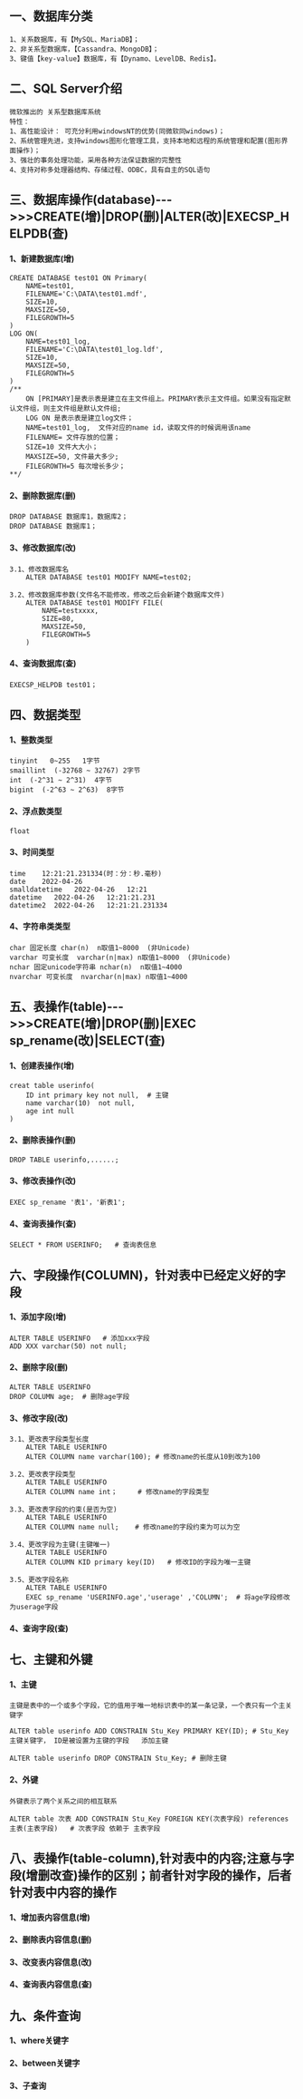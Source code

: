 ## 一、数据库分类
	1、关系数据库，有【MySQL、MariaDB】；
	2、非关系型数据库，【Cassandra、MongoDB】；
	3、键值【key-value】数据库，有【Dynamo、LevelDB、Redis】。

## 二、SQL Server介绍
	微软推出的 关系型数据库系统 
	特性：
	1、高性能设计： 可充分利用windowsNT的优势(同微软同windows)；
	2、系统管理先进，支持windows图形化管理工具，支持本地和远程的系统管理和配置(图形界面操作)；
	3、强壮的事务处理功能，采用各种方法保证数据的完整性
	4、支持对称多处理器结构、存储过程、ODBC，具有自主的SQL语句

## 三、数据库操作(database)--->>>CREATE(增)|DROP(删)|ALTER(改)|EXECSP_HELPDB(查)
#### 1、新建数据库(增)
	CREATE DATABASE test01 ON Primary(
		NAME=test01,
		FILENAME='C:\DATA\test01.mdf',
		SIZE=10,
		MAXSIZE=50,
		FILEGROWTH=5
	)
	LOG ON(
		NAME=test01_log,
		FILENAME='C:\DATA\test01_log.ldf',
		SIZE=10,
		MAXSIZE=50,
		FILEGROWTH=5
	)
	/**
		ON [PRIMARY]是表示表是建立在主文件组上。PRIMARY表示主文件组。如果没有指定默认文件组，则主文件组是默认文件组;
		LOG ON 是表示表是建立log文件；
		NAME=test01_log,  文件对应的name id，读取文件的时候调用该name
		FILENAME= 文件存放的位置；
		SIZE=10 文件大大小；
		MAXSIZE=50, 文件最大多少;
		FILEGROWTH=5 每次增长多少；
	**/
	
#### 2、删除数据库(删)
	DROP DATABASE 数据库1，数据库2；
	DROP DATABASE 数据库1；
	
#### 3、修改数据库(改)
	3.1、修改数据库名
		ALTER DATABASE test01 MODIFY NAME=test02;
	
	3.2、修改数据库参数(文件名不能修改，修改之后会新建个数据库文件)
		ALTER DATABASE test01 MODIFY FILE(
			NAME=testxxxx,
			SIZE=80,
			MAXSIZE=50,
			FILEGROWTH=5 
		)

#### 4、查询数据库(查)
	EXECSP_HELPDB test01；
	
## 四、数据类型
#### 1、整数类型
	tinyint   0~255   1字节
	smaillint  (-32768 ~ 32767) 2字节
	int  (-2^31 ~ 2^31)  4字节
	bigint  (-2^63 ~ 2^63)  8字节

#### 2、浮点数类型
	float  
	
#### 3、时间类型
	time    12:21:21.231334(时：分：秒.毫秒)
	date    2022-04-26
	smalldatetime   2022-04-26   12:21
	datetime   2022-04-26   12:21:21.231
	datetime2  2022-04-26   12:21:21.231334
	
#### 4、字符串类类型
	char 固定长度 char(n)  n取值1~8000  (非Unicode)
	varchar 可变长度  varchar(n|max) n取值1~8000  (非Unicode)
	nchar 固定unicode字符串 nchar(n)  n取值1~4000
	nvarchar 可变长度  nvarchar(n|max) n取值1~4000 
	
## 五、表操作(table)--->>>CREATE(增)|DROP(删)|EXEC sp_rename(改)|SELECT(查)
#### 1、创建表操作(增)
	creat table userinfo(
		ID int primary key not null,  # 主键
		name varchar(10)  not null,  
		age int null
	)
	

#### 2、删除表操作(删)	
	DROP TABLE userinfo,......;
	
#### 3、修改表操作(改)	
	EXEC sp_rename '表1'，'新表1';

#### 4、查询表操作(查)	
	SELECT * FROM USERINFO;   # 查询表信息

## 六、字段操作(COLUMN)，针对表中已经定义好的字段
#### 1、添加字段(增)
	ALTER TABLE USERINFO   # 添加xxx字段
	ADD XXX varchar(50) not null;
	
#### 2、删除字段(删)
	ALTER TABLE USERINFO
	DROP COLUMN age;  # 删除age字段

#### 3、修改字段(改)
	3.1、更改表字段类型长度
		ALTER TABLE USERINFO
		ALTER COLUMN name varchar(100); # 修改name的长度从10到改为100
	
	3.2、更改表字段类型
		ALTER TABLE USERINFO 
		ALTER COLUMN name int；     # 修改name的字段类型
		
	3.3、更改表字段的约束(是否为空)
		ALTER TABLE USERINFO  
		ALTER COLUMN name null;    # 修改name的字段约束为可以为空
	
	3.4、更改字段为主键(主键唯一)
		ALTER TABLE USERINFO 
		ALTER COLUMN KID primary key(ID)   # 修改ID的字段为唯一主键
		
	3.5、更改字段名称
		ALTER TABLE USERINFO
		EXEC sp_rename 'USERINFO.age','userage' ,'COLUMN';  # 将age字段修改为userage字段
		
#### 4、查询字段(查)	

## 七、主键和外键
#### 1、主键
	主键是表中的一个或多个字段，它的值用于唯一地标识表中的某一条记录，一个表只有一个主关键字

	ALTER table userinfo ADD CONSTRAIN Stu_Key PRIMARY KEY(ID); # Stu_Key主键关键字， ID是被设置为主键的字段   添加主键

	ALTER table userinfo DROP CONSTRAIN Stu_Key; # 删除主键

#### 2、外键
	外键表示了两个关系之间的相互联系

	ALTER table 次表 ADD CONSTRAIN Stu_Key FOREIGN KEY(次表字段) references 主表(主表字段)   # 次表字段 依赖于 主表字段

## 八、表操作(table-column),针对表中的内容;注意与字段(增删改查)操作的区别；前者针对字段的操作，后者针对表中内容的操作
#### 1、增加表内容信息(增)

#### 2、删除表内容信息(删)

#### 3、改变表内容信息(改)

#### 4、查询表内容信息(查)

## 九、条件查询
#### 1、where关键字

#### 2、between关键字

#### 3、子查询
